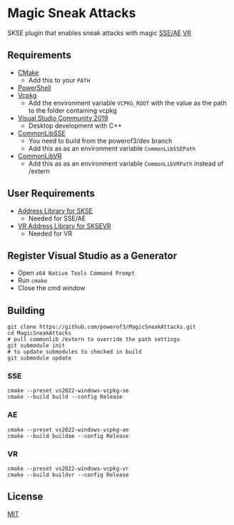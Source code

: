 # Magic Sneak Attacks

SKSE plugin that enables sneak attacks with magic
[SSE/AE](https://www.nexusmods.com/skyrimspecialedition/mods/67613)
[VR](https://www.nexusmods.com/skyrimspecialedition/mods/68028)

## Requirements
* [CMake](https://cmake.org/)
	* Add this to your `PATH`
* [PowerShell](https://github.com/PowerShell/PowerShell/releases/latest)
* [Vcpkg](https://github.com/microsoft/vcpkg)
	* Add the environment variable `VCPKG_ROOT` with the value as the path to the folder containing vcpkg
* [Visual Studio Community 2019](https://visualstudio.microsoft.com/)
	* Desktop development with C++
* [CommonLibSSE](https://github.com/powerof3/CommonLibSSE/tree/dev)
	* You need to build from the powerof3/dev branch
	* Add this as as an environment variable `CommonLibSSEPath`
* [CommonLibVR](https://github.com/alandtse/CommonLibVR/tree/vr)
	* Add this as as an environment variable `CommonLibVRPath` instead of /extern

## User Requirements
* [Address Library for SKSE](https://www.nexusmods.com/skyrimspecialedition/mods/32444)
	* Needed for SSE/AE
* [VR Address Library for SKSEVR](https://www.nexusmods.com/skyrimspecialedition/mods/58101)
	* Needed for VR

## Register Visual Studio as a Generator
* Open `x64 Native Tools Command Prompt`
* Run `cmake`
* Close the cmd window

## Building
```
git clone https://github.com/powerof3/MagicSneakAttacks.git
cd MagicSneakAttacks
# pull commonlib /extern to override the path settings
git submodule init
# to update submodules to checked in build
git submodule update
```

### SSE
```
cmake --preset vs2022-windows-vcpkg-se
cmake --build build --config Release
```
### AE
```
cmake --preset vs2022-windows-vcpkg-ae
cmake --build buildae --config Release
```
### VR
```
cmake --preset vs2022-windows-vcpkg-vr
cmake --build buildvr --config Release
```
## License
[MIT](LICENSE)

